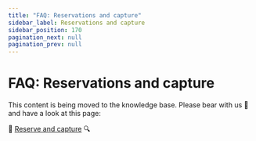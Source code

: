 ```yaml
---
title: "FAQ: Reservations and capture"
sidebar_label: Reservations and capture
sidebar_position: 170
pagination_next: null
pagination_prev: null
---
```


# FAQ: Reservations and capture

This content is being moved to the knowledge base. Please bear with us 🐻 and have a look at this page:

🔎 [Reserve and capture](../common-topics/reserve-and-capture.md) 🔍
